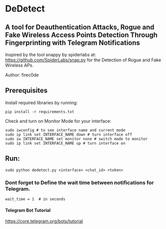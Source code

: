 # DeDetect

## A tool for Deauthentication Attacks, Rogue and Fake Wireless Access Points Detection Through Fingerprinting with Telegram Notifications

Inspired by the tool snappy by spiderlabs at: https://github.com/SpiderLabs/snap.py for the Detection of Rogue and Fake Wireless APs.

Author: firec0de

## Prerequisites
Install required libraries by running: 
```
pip install -r requirements.txt
```
Check and turn on Monitor Mode for your interface:
```
sudo iwconfig # to see interface name and current mode
sudo ip link set INTERFACE_NAME down # turn interface off
sudo iw INTERFACE_NAME set monitor none # switch mode to monitor
sudo ip link set INTERFACE_NAME up # turn interface on
```
## Run: 
```
sudo python dedetect.py <interface> <chat_id> <token>
```

### Dont forget to Define the wait time between notifications for Telegram.
```
wait_time = 1  # in seconds
```

#### Telegram Bot Tutorial
https://core.telegram.org/bots/tutorial
